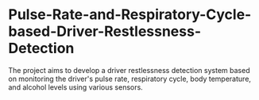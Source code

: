 # Pulse-Rate-and-Respiratory-Cycle-based-Driver-Restlessness-Detection
The project aims to develop a driver restlessness detection system based on monitoring the driver's pulse rate, respiratory cycle, body temperature, and alcohol levels using various sensors.
